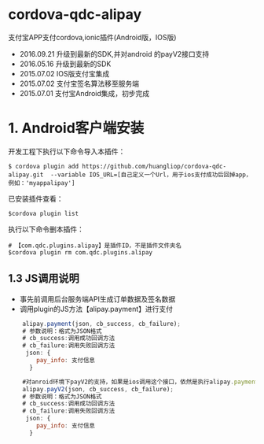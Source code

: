 # cordova-qdc-alipay
支付宝APP支付cordova,ionic插件(Android版，IOS版)

* 2016.09.21 升级到最新的SDK,并对android 的payV2接口支持
* 2016.05.16 升级到最新的SDK
* 2015.07.02 IOS版支付宝集成
* 2015.07.02 支付宝签名算法移至服务端
* 2015.07.01 支付宝Android集成，初步完成

# 1. Android客户端安装
开发工程下执行以下命令导入本插件：

	$ cordova plugin add https://github.com/huangliop/cordova-qdc-alipay.git  --variable IOS_URL=[自己定义一个Url，用于ios支付成功后回掉app，例如：'myappalipay']

已安装插件查看：

	$cordova plugin list


执行以下命令删本插件：

	# 【com.qdc.plugins.alipay】是插件ID，不是插件文件夹名
	$cordova plugin rm com.qdc.plugins.alipay

## 1.3 JS调用说明

* 事先前调用后台服务端API生成订单数据及签名数据
* 调用plugin的JS方法【alipay.payment】进行支付

```js
	alipay.payment(json, cb_success, cb_failure);
	# 参数说明：格式为JSON格式
	# cb_success:调用成功回调方法
	# cb_failure:调用失败回调方法
	 json: {
	    pay_info: 支付信息 
	  }
```

```js
	#对anroid环境下payV2的支持，如果是ios调用这个接口，依然是执行alipay.payment方法
	alipay.payV2(json, cb_success, cb_failure);
	# 参数说明：格式为JSON格式
	# cb_success:调用成功回调方法
	# cb_failure:调用失败回调方法
	 json: {
	    pay_info: 支付信息 
	  }
```